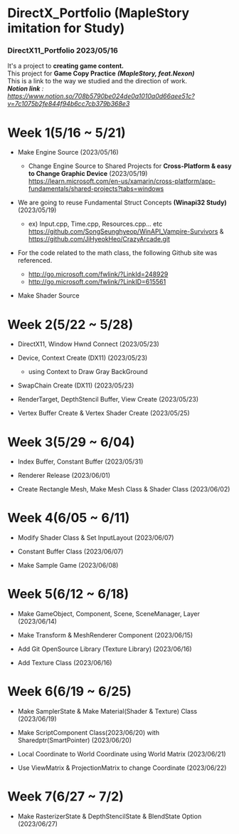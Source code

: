 # DirectX_Portfolio (MapleStory imitation for Study)
### DirectX11_Portfolio 2023/05/16
It's a project to __creating game content.__ <br/>
This project for __Game Copy Practice__ __*(MapleStory, feat.Nexon)*__ <br/>
This is a link to the way we studied and the direction of work. <br/>
*__Notion link__ : https://www.notion.so/708b5790be024de0a1010a0d66aee51c?v=7c1075b2fe844f94b6cc7cb379b368e3*


# Week 1(5/16 ~ 5/21) 


- Make Engine Source (2023/05/16)
  - Change Engine Source to Shared Projects for __Cross-Platform & easy to Change Graphic Device__ (2023/05/19) <br/>
   https://learn.microsoft.com/en-us/xamarin/cross-platform/app-fundamentals/shared-projects?tabs=windows
   
- We are going to reuse Fundamental Struct Concepts __(Winapi32 Study)__ (2023/05/19) <br/>
  - ex) Input.cpp, Time.cpp, Resources.cpp... etc <br/>
  https://github.com/SongSeunghyeop/WinAPI_Vampire-Survivors & https://github.com/JiHyeokHeo/CrazyArcade.git 
   
- For the code related to the math class, the following Github site was referenced.
   - http://go.microsoft.com/fwlink/?LinkId=248929
   - http://go.microsoft.com/fwlink/?LinkID=615561

- Make Shader Source

# Week 2(5/22 ~ 5/28) 

- DirectX11, Window Hwnd Connect (2023/05/23)

- Device, Context Create (DX11) (2023/05/23)
  - using Context to Draw Gray BackGround

- SwapChain Create (DX11) (2023/05/23)
    
- RenderTarget, DepthStencil Buffer, View Create (2023/05/23)
  
- Vertex Buffer Create & Vertex Shader Create (2023/05/25)

# Week 3(5/29 ~ 6/04) 

- Index Buffer, Constant Buffer (2023/05/31)

- Renderer Release (2023/06/01)

- Create Rectangle Mesh, Make Mesh Class & Shader Class (2023/06/02)

# Week 4(6/05 ~ 6/11) 

- Modify Shader Class & Set InputLayout (2023/06/07)

- Constant Buffer Class (2023/06/07)

- Make Sample Game (2023/06/08)

# Week 5(6/12 ~ 6/18) 

- Make GameObject, Component, Scene, SceneManager, Layer (2023/06/14)
 
- Make Transform & MeshRenderer Component (2023/06/15)

- Add Git OpenSource Library (Texture Library) (2023/06/16)

- Add Texture Class (2023/06/16)

# Week 6(6/19 ~ 6/25)

- Make SamplerState & Make Material(Shader & Texture) Class (2023/06/19)

- Make ScriptComponent Class(2023/06/20) with Sharedptr(SmartPointer) (2023/06/20)

- Local Coordinate to World Coordinate using World Matrix (2023/06/21)

- Use ViewMatrix & ProjectionMatrix to change Coordinate (2023/06/22)

# Week 7(6/27 ~ 7/2)

- Make RasterizerState & DepthStencilState & BlendState Option (2023/06/27)

  

